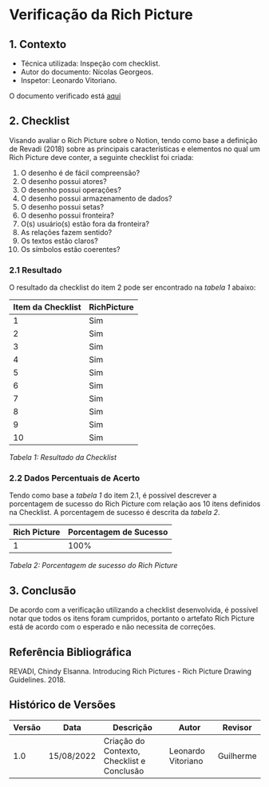 # Verificação da Rich Picture

## 1. Contexto 

- Técnica utilizada: Inspeção com checklist.
- Autor do documento: Nícolas Georgeos.
- Inspetor: Leonardo Vitoriano.

O documento verificado está <a href="https://requisitos-de-software.github.io/2022.1-Notion/#/pre-rastreabilidade/rich_picture">aqui</a>

## 2. Checklist

Visando avaliar o Rich Picture sobre o Notion, tendo como base a definição de Revadi (2018) sobre as principais características e elementos no qual um Rich Picture deve conter, a seguinte checklist foi criada:

1. O desenho é de fácil compreensão?
2. O desenho possui atores?
3. O desenho possui operações? 
4. O desenho possui armazenamento de dados? 
5. O desenho possui setas?
6. O desenho possui fronteira?
7. O(s) usuário(s) estão fora da fronteira?
8. As relações fazem sentido?
9. Os textos estão claros?
10. Os símbolos estão coerentes?
 

### 2.1 Resultado 

O resultado da checklist do item 2 pode ser encontrado na *tabela 1* abaixo: 

| Item da Checklist | RichPicture |
| ----------------- | ----------- |
| 1                 |    Sim      |
| 2                 |    Sim      |
| 3                 |    Sim      |
| 4                 |    Sim      |
| 5                 |    Sim      |
| 6                 |    Sim      |
| 7                 |    Sim      |
| 8                 |    Sim      |
| 9                 |    Sim      |
| 10                |    Sim      |

*Tabela 1: Resultado da Checklist*

### 2.2 Dados Percentuais de Acerto

Tendo como base a *tabela 1* do item 2.1, é possível descrever a porcentagem de sucesso do Rich Picture com relação aos 10 itens definidos na Checklist. A porcentagem de sucesso é descrita da *tabela 2*.

| Rich Picture| Porcentagem de Sucesso | 
| - | --- | 
| 1 | 100% |  

*Tabela 2: Porcentagem de sucesso do Rich Picture*

## 3. Conclusão

De acordo com a verificação utilizando a checklist desenvolvida, é possível notar que todos os itens foram cumpridos, portanto o artefato Rich Picture está de acordo com o esperado e não necessita de correções.

## Referência Bibliográfica

REVADI, Chindy Elsanna. Introducing Rich Pictures - Rich Picture Drawing Guidelines. 2018.

## Histórico de Versões
| Versão  | Data       | Descrição                                  | Autor              | Revisor   |
|---------|------------|--------------------------------------------|--------------------|-----------|
| 1.0     | 15/08/2022 | Criação do Contexto, Checklist e Conclusão | Leonardo Vitoriano | Guilherme |